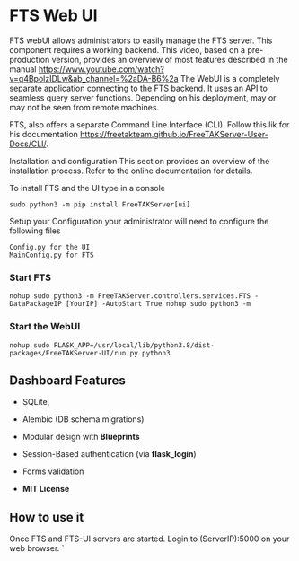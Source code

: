 # FTS Web UI

FTS webUI allows administrators to easily manage the FTS server.
This component requires a working backend.
This video, based on a pre-production version,  provides an overview of most features described in the manual
https://www.youtube.com/watch?v=q4BpolzIDLw&ab_channel=%2aDA-B6%2a 
The WebUI is a completely separate application connecting to  the FTS backend. 
It uses an API to seamless query server functions. Depending on his deployment, may or may not be  seen from remote machines.


FTS, also offers a separate Command Line Interface (CLI). Follow this lik for his documentation https://freetakteam.github.io/FreeTAKServer-User-Docs/CLI/. 

Installation and configuration
This section provides an overview of the installation process. Refer to the online documentation for details. 

To install FTS and the UI type in a console
```
sudo python3 -m pip install FreeTAKServer[ui]
```

Setup your Configuration
your administrator will need to configure the following files
```
Config.py for the UI
MainConfig.py for FTS
```

### Start FTS

```
nohup sudo python3 -m FreeTAKServer.controllers.services.FTS -DataPackageIP [YourIP] -AutoStart True nohup sudo python3 -m 
```

### Start the WebUI
```
nohup sudo FLASK_APP=/usr/local/lib/python3.8/dist-packages/FreeTAKServer-UI/run.py python3 
```
## Dashboard Features

- SQLite,  
- Alembic (DB schema migrations)
- Modular design with **Blueprints**
- Session-Based authentication (via **flask_login**)
- Forms validation
 
- **MIT License**
 

## How to use it

Once FTS and FTS-UI servers are started. Login to (ServerIP):5000 on your web browser.
`
